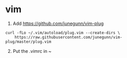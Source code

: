# vim

1. Add https://github.com/junegunn/vim-plug

```
curl -fLo ~/.vim/autoload/plug.vim --create-dirs \
    https://raw.githubusercontent.com/junegunn/vim-plug/master/plug.vim
```

2. Put the .vimrc in ~
